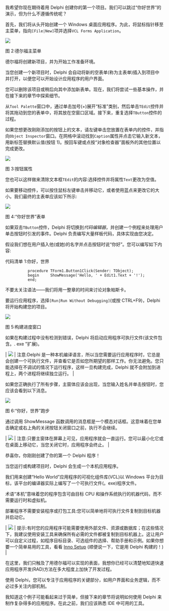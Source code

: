 我希望你现在期待着用 Delphi 创建你的第一个项目。我们可以跳过“你好世界”的演示，但为什么不遵循传统呢？

首先，我们将从头开始创建一个 Windows 桌面应用程序。为此，将鼠标指针移至主菜单，指向`[File|New]`项并选择`VCL Forms Application`。

![](../images/00004.jpeg)

图 2:德尔福主菜单

德尔福将创建新项目，并为开始工作准备环境。

当您创建一个新项目时，Delphi 会自动将新的空表单(称为主表单)插入到项目中并打开，以便您可以开始设计应用程序的用户界面。

您可以删除该项目或稍后向其中添加新表单。现在，我们将尝试一些基本操作，并在接下来的章节中探索细节。

从`Tool Palette`窗口中，通过单击加号(+)展开“标准”类别，然后单击`TEdit`控件并将其拖动到您的表单中，将其放在空窗口区域。接下来，重复选择`TButton`控件的过程。

如果您想更改刚刚添加的按钮上的文本，请左键单击您放置在表单内的控件，并指向`Object Inspector`窗口。在网格中滚动找到`Caption`属性并点击它输入新文本，用新标签替换默认值(按钮 1)。按回车键或点按“对象检查器”面板外的其他位置以完成更改。

![](../images/00005.jpeg)

图 3:按钮属性

您也可以这样做来清除文本框`TEdit`的内容:选择控件并将属性`Text`更改为空值。

如果要移动控件，可以按住鼠标左键单击并移动它，或者使用蓝点来更改它的大小。我们最终的主表单应该如下所示:

![](../images/00006.jpeg)

图 4:“你好世界”表单

如果双击`TButton`控件，Delphi 将切换到*代码编辑器*，并创建一个例程来处理用户单击按钮时引发的事件。Delphi 负责编写大量样板代码，具体实现由您决定。

假设我们想在用户插入他(或她)的名字并点击按钮时说“你好”。您可以编写如下内容:

代码清单 1:你好，世界

```delphi
          procedure TForm1.Button1Click(Sender: TObject);
          begin     ShowMessage('Hello, ' + Edit1.Text + '!');
          end;

```

不要太关注语法——我们将用一整章的时间来讨论对象帕斯卡。

要运行应用程序，选择`[Run|Run Without Debugging]`(或按 CTRL+F9)，Delphi 将开始构建您的项目。

![](../images/00007.jpeg)

图 5:构建进度窗口

如果在构建过程中没有检测到错误，Delphi 将启动应用程序可执行文件(该文件包含。. exe "扩展)。

| ![](../images/00008.gif) | 注意:Delphi 是一种本机编译语言，所以当您需要运行应用程序时，它总是会创建一个可执行文件，并查看它是否如您所期望的那样工作。你无法避免。您只能选择在不调试的情况下运行程序，这样一旦构建完成，Delphi 就不会附加到进程上，两个进程将继续独立运行。 |

如果您正确执行了所有步骤，主窗体应该会出现，当您输入姓名并单击按钮时，您应该会看到以下消息。

![](../images/00009.jpeg)

图 6:“你好，世界”跑步

通过调用 ShowMessage 函数调用的消息框是一个模态对话框。这意味着在您单击确定或右上角的关闭按钮关闭窗口之前，执行不会继续。

| ![](../images/00008.gif) | 注意:只要主窗体在屏幕上可见，应用程序就会一直运行。您可以最小化它或在桌面上移动它，当您关闭它时，应用程序会终止。 |

恭喜你，你刚刚创建了你的第一个 Delphi 程序！

当您运行或构建项目时，Delphi 会生成一个本机应用程序。

我们用来创建“Hello World”应用程序的可视化组件库(VCL)以 Windows 平台为目标，该平台的编译器实际上编写了一个可执行文件(。exe)程序文件。

术语“本机”意味着您的程序包含可由目标 CPU 和操作系统执行的机器代码，而不需要运行时和虚拟机。

部署程序不需要安装程序或打包工具:您可以简单地将可执行文件复制到目标机器并启动它。

| ![](../images/00010.jpeg) | 提示:有时您的应用程序可能需要使用外部文件、资源或数据库；在这些情况下，我建议使用安装工具来确保所有必需的文件都被复制到目标机器上。这让用户可以自定义过程，如程序目标目录、可选组件的选择、帮助手册和示例。如果你想要一个简单易用的工具，看看 [Inno Setup](http://www.jrsoftware.org) (顺便说一下，它是用 Delphi 构建的！) |

在这里，我们只触及了用德尔福可以实现的表面，我想你已经可以清楚地知道快速应用程序开发(RAD)方法在多大程度上加快了开发过程。

使用 Delphi，您可以专注于应用程序的关键部分，如用户界面和业务逻辑，而不必过多关注内部机制。

我知道这个例子可能看起来过于简单，但接下来的章节将说明如何使用 Delphi 来制作复杂得多的应用程序。在此之前，我们应该熟悉 IDE 中可用的工具。